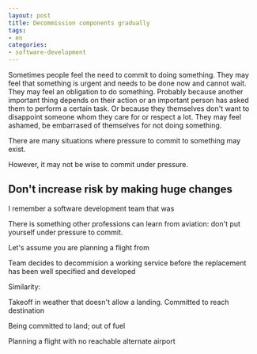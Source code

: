 ```yaml
---
layout: post
title: Decommission components gradually
tags:
- en
categories:
- software-development
---
```

Sometimes people feel the need to commit to doing something. They may feel that something is urgent and needs to be done now and cannot wait. They may feel an obligation to do something. Probably because another important thing depends on their action or an important person has asked them to perform a certain task. Or because they themselves don't want to disappoint someone whom they care for or respect a lot. They may feel ashamed, be embarrased of themselves for not doing something.

There are many situations where pressure to commit to something may exist.

However, it may not be wise to commit under pressure.

## Don't increase risk by making huge changes

I remember a software development team that was 

There is something other professions can learn from aviation: don't put yourself under pressure to commit.




Let's assume you are planning a flight from 


Team decides to decommision a working service before the replacement has been well specified and developed

Similarity:

Takeoff in weather that doesn't allow a landing. Committed to reach destination

Being committed to land; out of fuel

Planning a flight with no reachable alternate airport
